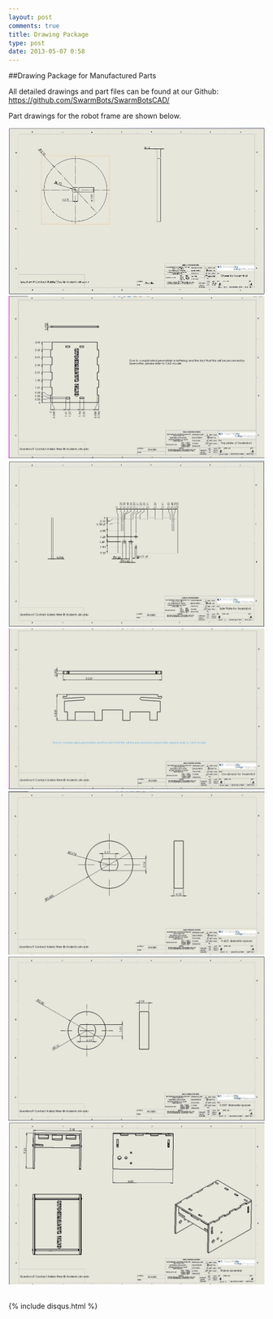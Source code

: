 ```yaml
---
layout: post
comments: true
title: Drawing Package
type: post
date: 2013-05-07 0:58
---
```


##Drawing Package for Manufactured Parts

All detailed drawings and part files can be found at our Github: https://github.com/SwarmBots/SwarmBotsCAD/

Part drawings for the robot frame are shown below.

<div class="center container"><img class="bigImage" src="/img/wheel.jpg" alt="figure 1. Wheel" /></div>
<div class="center container"><img class="bigImage" src="/img/top-plate.jpg" alt="figure 2. top plate"/></div>
<div class="center container"><img class="bigImage" src="/img/side-plate.jpg" alt="figure 3. side plate" /></div>
<div class="center container"><img class="bigImage" src="/img/crossbrace.jpg" alt="figure 4. crossbrace" /></div>
<div class="center container"><img class="bigImage" src="/img/625-spacer.jpg" alt="figure 5. 0.625 inch diameter spacer"/></div>
<div class="center container"><img class="bigImage" src="/img/500-spacer.jpg" alt="figure 6. 0.500 inch diameter spacer" /></div>
<div class="center container"><img class="bigImage" src="/img/frame-assem.jpg" alt="figure 7. frame assembly" /></div>
</br>




{% include disqus.html %}
